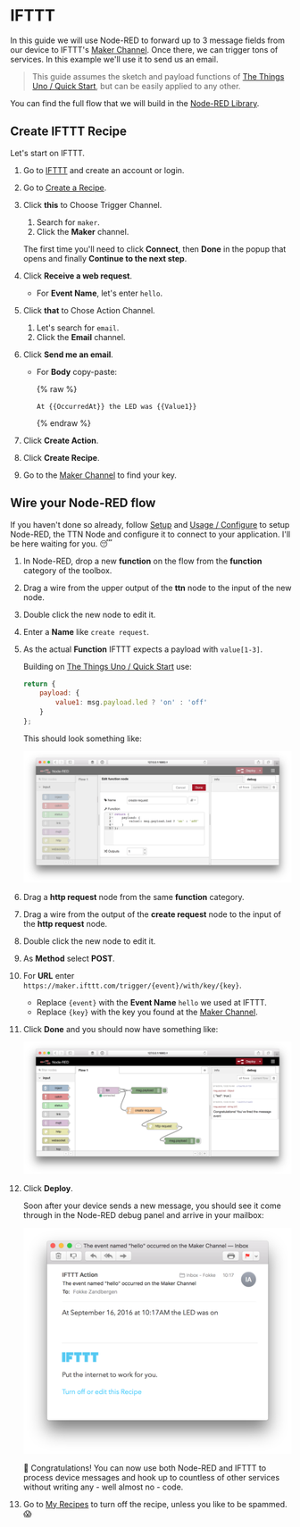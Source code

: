 # IFTTT
In this guide we will use Node-RED to forward up to 3 message fields from our device to IFTTT's [Maker Channel](https://ifttt.com/maker). Once there, we can trigger tons of services. In this example we'll use it to send us an email.

> This guide assumes the sketch and payload functions of [The Things Uno / Quick Start](/uno/#quick-start), but can be easily applied to any other.

You can find the full flow that we will build in the [Node-RED Library](http://flows.nodered.org/flow/a14cfb633c0bd093d52cab3c12297ee9).

## Create IFTTT Recipe
Let's start on IFTTT.

1.  Go to [IFTTT](https://ifttt.com) and create an account or login.
2.  Go to [Create a Recipe](https://ifttt.com/myrecipes/personal/new).
3.  Click **this** to Choose Trigger Channel.

    1.  Search for `maker`.
    2.  Click the **Maker** channel.

    The first time you'll need to click **Connect**, then **Done** in the popup that opens and finally **Continue to the next step**.
    
4.  Click **Receive a web request**.

    *  For **Event Name**, let's enter `hello`.
    
5.  Click **that** to Chose Action Channel.

    1.  Let's search for `email`.
    2.  Click the **Email** channel.

6.  Click **Send me an email**.

    *  For **Body** copy-paste:

       {% raw %}
       ```
       At {{OccurredAt}} the LED was {{Value1}}
       ```
       {% endraw %}

7.  Click **Create Action**.
8.  Click **Create Recipe**.
9.  Go to the [Maker Channel](https://ifttt.com/maker) to find your key.

## Wire your Node-RED flow
If you haven't done so already, follow [Setup](#setup) and [Usage / Configure](#configure) to setup Node-RED, the TTN Node and configure it to connect to your application. I'll be here waiting for you. 😴

1.  In Node-RED, drop a new **function** on the flow from the **function** category of the toolbox.
2.  Drag a wire from the upper output of the **ttn** node to the input of the new node.
3.  Double click the new node to edit it.
4.  Enter a **Name** like `create request`.
5.  As the actual **Function** IFTTT expects a payload with `value[1-3]`.

    Building on [The Things Uno / Quick Start](/uno/#quick-start) use: 

    ```javascript
    return {
        payload: {
            value1: msg.payload.led ? 'on' : 'off'
        }
    };
    ```

    This should look something like:

    ![Edit function node](node-red-ifttt-function.png)

6.  Drag a **http request** node from the same **function** category.
7.  Drag a wire from the output of the **create request** node to the input of the **http request** node.
8.  Double click the new node to edit it.
9.  As **Method** select **POST**.
10. For **URL** enter `https://maker.ifttt.com/trigger/{event}/with/key/{key}`.

    * Replace `{event}` with the **Event Name** `hello` we used at IFTTT.
    * Replace `{key}` with the key you found at the [Maker Channel](https://ifttt.com/maker).
11. Click **Done** and you should now have something like:

    ![Flow](node-red-ifttt-flow.png)

12. Click **Deploy**.

    Soon after your device sends a new message, you should see it come through in the Node-RED debug panel and arrive in your mailbox:

    ![E-mail](node-red-ifttt-email.png)

    🎉 Congratulations! You can now use both Node-RED and IFTTT to process device messages and hook up to countless of other services without writing any - well almost no - code.

13. Go to [My Recipes](https://ifttt.com/myrecipes/personal) to turn off the recipe, unless you like to be spammed. 😱
